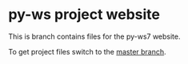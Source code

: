 # py-ws project website

This is branch contains files for the py-ws7 website.

To get project files switch to the [master branch](https://github.com/stepansnigirev/py-ws7).